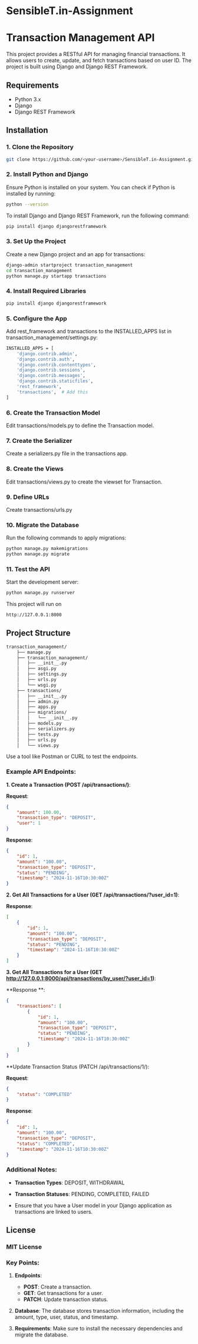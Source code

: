 # SensibleT.in-Assignment

# Transaction Management API

This project provides a RESTful API for managing financial transactions. It allows users to create, update, and fetch transactions based on user ID. The project is built using Django and Django REST Framework.

## Requirements

- Python 3.x
- Django
- Django REST Framework

## Installation

### 1. Clone the Repository
   
```bash
git clone https://github.com/<your-username>/SensibleT.in-Assignment.git
```

### 2. Install Python and Django

Ensure Python is installed on your system. You can check if Python is installed by running:

```bash
python --version
```

To install Django and Django REST Framework, run the following command:

```bash
pip install django djangorestframework
```

### 3. Set Up the Project

Create a new Django project and an app for transactions:

```bash
django-admin startproject transaction_management
cd transaction_management
python manage.py startapp transactions
```

### 4. Install Required Libraries

```bash
pip install django djangorestframework
```

### 5. Configure the App

Add rest_framework and transactions to the INSTALLED_APPS list in transaction_management/settings.py:

```bash
INSTALLED_APPS = [
    'django.contrib.admin',
    'django.contrib.auth',
    'django.contrib.contenttypes',
    'django.contrib.sessions',
    'django.contrib.messages',
    'django.contrib.staticfiles',
    'rest_framework',
    'transactions',  # Add this
]
```

### 6. Create the Transaction Model

Edit transactions/models.py to define the Transaction model.

### 7. Create the Serializer

Create a serializers.py file in the transactions app.

### 8. Create the Views

Edit transactions/views.py to create the viewset for Transaction.

### 9. Define URLs

Create transactions/urls.py

### 10. Migrate the Database

Run the following commands to apply migrations:

```bash
python manage.py makemigrations
python manage.py migrate
```

### 11. Test the API

Start the development server:

```bash
python manage.py runserver
```

This project will run on
```bash
http://127.0.0.1:8000
```
## Project Structure

```bash
transaction_management/
    ├── manage.py
    ├── transaction_management/
    │   ├── __init__.py
    │   ├── asgi.py
    │   ├── settings.py
    │   ├── urls.py
    │   └── wsgi.py
    ├── transactions/
    │   ├── __init__.py
    │   ├── admin.py
    │   ├── apps.py
    │   ├── migrations/
    │   │   └── __init__.py
    │   ├── models.py
    │   ├── serializers.py
    │   ├── tests.py
    │   ├── urls.py
    │   └── views.py
```

Use a tool like Postman or CURL to test the endpoints.

### Example API Endpoints:

**1. Create a Transaction (POST /api/transactions/)**:

**Request**:

```json
{
    "amount": 100.00,
    "transaction_type": "DEPOSIT",
    "user": 1
}
```

**Response**:

```json
{
    "id": 1,
    "amount": "100.00",
    "transaction_type": "DEPOSIT",
    "status": "PENDING",
    "timestamp": "2024-11-16T10:30:00Z"
}
```

**2. Get All Transactions for a User (GET /api/transactions/?user_id=1)**:

**Response**:

```json
[
    {
        "id": 1,
        "amount": "100.00",
        "transaction_type": "DEPOSIT",
        "status": "PENDING",
        "timestamp": "2024-11-16T10:30:00Z"
    }
]
```

**3. Get All Transactions for a User (GET http://127.0.0.1:8000/api/transactions/by_user/?user_id=1)**: 

**Response **:

```json
{
    "transactions": [
        {
            "id": 1,
            "amount": "100.00",
            "transaction_type": "DEPOSIT",
            "status": "PENDING",
            "timestamp": "2024-11-16T10:30:00Z"
        }
    ]
}
```

**Update Transaction Status (PATCH /api/transactions/1/):

**Request**:

```json
{
    "status": "COMPLETED"
}
```

**Response**:

```json
{
    "id": 1,
    "amount": "100.00",
    "transaction_type": "DEPOSIT",
    "status": "COMPLETED",
    "timestamp": "2024-11-16T10:30:00Z"
}
```

### Additional Notes:

- **Transaction Types**: DEPOSIT, WITHDRAWAL

- **Transaction Statuses**: PENDING, COMPLETED, FAILED

- Ensure that you have a User model in your Django application as transactions are linked to users.

## License

### MIT License


### Key Points:
1. **Endpoints**:
   - **POST**: Create a transaction.
   - **GET**: Get transactions for a user.
   - **PATCH**: Update transaction status.
   
2. **Database**: The database stores transaction information, including the amount, type, user, status, and timestamp.
   
3. **Requirements**: Make sure to install the necessary dependencies and migrate the database.

